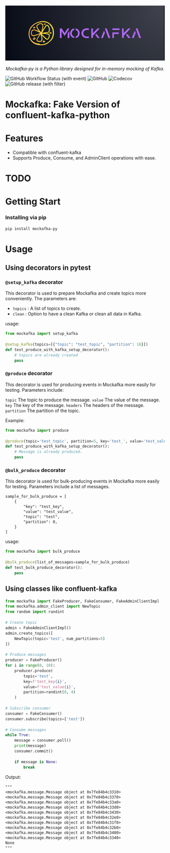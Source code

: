 
![Alt text](banner.png)
<p align="center">
    <em>Mockafka-py is a Python library designed for in-memory mocking of Kafka.</em>
</p>

![GitHub Workflow Status (with event)](https://img.shields.io/github/actions/workflow/status/alm0ra/mockafka-py/python-app.yml)
![GitHub](https://img.shields.io/github/license/alm0ra/mockafka-py)
![Codecov](https://img.shields.io/codecov/c/github/alm0ra/mockafka-py)
![GitHub release (with filter)](https://img.shields.io/github/v/release/alm0ra/mockafka-py)



# Mockafka: Fake Version of confluent-kafka-python

# Features
- Compatible with confluent-kafka
- Supports Produce, Consume, and AdminClient operations with ease.

# TODO

# Getting Start

### Installing via pip

```bash
pip install mockafka-py
```

# Usage

## Using decorators in pytest

### `@setup_kafka` decorator 
This decorator is used to prepare Mockafka and create topics more conveniently. The parameters are:

- `topics` : A list of topics to create.
- `clean` : Option to have a clean Kafka or clean all data in Kafka.

usage: 
```python
from mockafka import setup_kafka

@setup_kafka(topics=[{"topic": "test_topic", "partition": 16}])
def test_produce_with_kafka_setup_decorator():
    # topics are already created
    pass
```

### `@produce` decorator 
This decorator is used for producing events in Mockafka more easily for testing. Parameters include:

`topic` The topic to produce the message.
`value` The value of the message.
`key`  The key of the message.
`headers` The headers of the message.
`partition` The partition of the topic.

Example:
```python
from mockafka import produce

@produce(topic='test_topic', partition=5, key='test_', value='test_value1')
def test_produce_with_kafka_setup_decorator():
    # Message is already produced.
    pass
```

### `@bulk_produce` decorator 
This decorator is used for bulk-producing events in Mockafka more easily for testing. Parameters include a list of messages.
```
sample_for_bulk_produce = [
    {
        "key": "test_key",
        "value": "test_value",
        "topic": "test",
        "partition": 0,
    }
]
```

usage: 
```python
from mockafka import bulk_produce

@bulk_produce(list_of_messages=sample_for_bulk_produce)
def test_bulk_produce_decorator():
    pass
```

## Using classes like confluent-kafka
```python
from mockafka import FakeProducer, FakeConsumer, FakeAdminClientImpl
from mockafka.admin_client import NewTopic
from random import randint

# Create topic
admin = FakeAdminClientImpl()
admin.create_topics([
    NewTopic(topic='test', num_partitions=5)
])

# Produce messages
producer = FakeProducer()
for i in range(0, 10):
    producer.produce(
        topic='test',
        key=f'test_key{i}',
        value=f'test_value{i}',
        partition=randint(0, 4)
    )

# Subscribe consumer
consumer = FakeConsumer()
consumer.subscribe(topics=['test'])

# Consume messages
while True:
    message = consumer.poll()
    print(message)
    consumer.commit()

    if message is None:
        break
```

Output:
```
"""
<mockafka.message.Message object at 0x7fe84b4c3310>
<mockafka.message.Message object at 0x7fe84b4c3370>
<mockafka.message.Message object at 0x7fe84b4c33a0>
<mockafka.message.Message object at 0x7fe84b4c33d0>
<mockafka.message.Message object at 0x7fe84b4c3430>
<mockafka.message.Message object at 0x7fe84b4c32e0>
<mockafka.message.Message object at 0x7fe84b4c31f0>
<mockafka.message.Message object at 0x7fe84b4c32b0>
<mockafka.message.Message object at 0x7fe84b4c3400>
<mockafka.message.Message object at 0x7fe84b4c3340>
None
"""
```